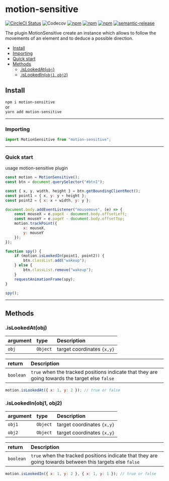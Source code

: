 # motion-sensitive

[![CircleCI Status](https://circleci.com/gh/jamet-julien/motion-sensitive.svg?style=shield&circle-token=:circle-token)](https://circleci.com/gh/jamet-julien/motion-sensitive)
![Codecov](https://img.shields.io/codecov/c/github/jamet-julien/motion-sensitive)
[![npm](https://img.shields.io/npm/dt/motion-sensitive.svg?style=flat-square)](https://www.npmjs.com/package/motion-sensitive)
[![npm](https://img.shields.io/npm/v/motion-sensitive.svg?style=flat-square)](https://www.npmjs.com/package/motion-sensitive)
[![npm](https://img.shields.io/npm/l/motion-sensitive.svg?style=flat-square)](https://github.com/jamet-julien/motion-sensitive/blob/master/LICENSE)
[![semantic-release](https://img.shields.io/badge/%20%20%F0%9F%93%A6%F0%9F%9A%80-semantic--release-e10079.svg)](https://github.com/semantic-release/semantic-release)

The plugin MotionSensitive create an instance which allows to follow the movements of an element and to deduce a possible direction.

-   [Install](#install)
-   [Importing](#importing)
-   [Quick start](#quick)
-   [Methods](#methods)
    -   [.isLookedAt(`obj`)](#isLookedAt)
    -   [.isLookedIn(`obj1`, `obj2`)](#isLookedIn)

## Install <a id="install"></a>

`npm i motion-sensitive`  
or  
`yarn add motion-sensitive`

---

### Importing <a id="importing"></a>

```js
import MotionSensitive from "motion-sensitive";
```

---

### Quick start<a id="quick"></a>

usage motion-sensitive plugin

```js
const motion = MotionSensitive();
const btn = document.querySelector("#btn1");

const { x, y, width, height } = btn.getBoundingClientRect();
const point1 = { x, y: y + height };
const point2 = { x: x + width, y: y };

document.body.addEventListener("mousemove", (e) => {
    const mouseX = e.pageX - document.body.offsetLeft;
    const mouseY = e.pageY - document.body.offsetTop;
    motion.trackPoint({
        x: mouseX,
        y: mouseY
    });
});

function spy() {
    if (motion.isLookedIn(point1, point2)) {
        btn.classList.add("wakeup");
    } else {
        btn.classList.remove("wakeup");
    }
    requestAnimationFrame(spy);
}

spy();
```

---

## Methods <a id="methods"></a>

### .isLookedAt(obj) <a id="isLookedAt"></a>

| argument | type     | Description                |
| :------- | :------- | :------------------------- |
| `obj`    | `Object` | target coordinates `{x,y}` |

| return    | Description                                                                                    |
| :-------- | :--------------------------------------------------------------------------------------------- |
| `boolean` | `true` when the tracked positions indicate that they are going towards the target else `false` |

```js
motion.isLookedAt({ x: 1, y: 2 }); // true or false
```

### .isLookedIn(obj1, obj2) <a id="isLookedIn"></a>

| argument | type     | Description                |
| :------- | :------- | :------------------------- |
| `obj1`   | `Object` | target coordinates `{x,y}` |
| `obj2`   | `Object` | target coordinates `{x,y}` |

| return    | Description                                                                                              |
| :-------- | :------------------------------------------------------------------------------------------------------- |
| `boolean` | `true` when the tracked positions indicate that they are going towards between this targets else `false` |

```js
motion.isLookedIn({ x: 1, y: 2 }, { x: 1, y: 1 }); // true or false
```
